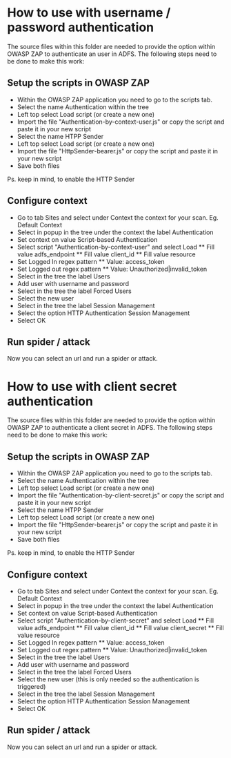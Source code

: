 # How to use with username / password authentication
The source files within this folder are needed to provide the option within OWASP ZAP to authenticate an user in ADFS.
The following steps need to be done to make this work:

## Setup the scripts in OWASP ZAP
* Within the OWASP ZAP application you need to go to the scripts tab.
* Select the name Authentication within the tree
* Left top select Load script (or create a new one)
* Import the file "Authentication-by-context-user.js" or copy the script and paste it in your new script
* Select the name HTPP Sender
* Left top select Load script (or create a new one)
* Import the file "HttpSender-bearer.js" or copy the script and paste it in your new script
* Save both files

Ps. keep in mind, to enable the HTTP Sender

## Configure context
* Go to tab Sites and select under Context the context for your scan. Eg. Default Context
* Select in popup in the tree under the context the label Authentication
* Set context on value Script-based Authentication
* Select script "Authentication-by-context-user" and select Load
** Fill value adfs_endpoint
** Fill value client_id
** Fill value resource
* Set Logged In regex pattern
** Value: access_token
* Set Logged out regex pattern
** Value: Unauthorized|invalid_token
* Select in the tree the label Users
* Add user with username and password
* Select in the tree the label Forced Users
* Select the new user
* Select in the tree the label Session Management
* Select the option HTTP Authentication Session Management
* Select OK

## Run spider / attack
Now you can select an url and run a spider or attack.

# How to use with client secret authentication
The source files within this folder are needed to provide the option within OWASP ZAP to authenticate a client secret in ADFS.
The following steps need to be done to make this work:

## Setup the scripts in OWASP ZAP
* Within the OWASP ZAP application you need to go to the scripts tab.
* Select the name Authentication within the tree
* Left top select Load script (or create a new one)
* Import the file "Authentication-by-client-secret.js" or copy the script and paste it in your new script
* Select the name HTPP Sender
* Left top select Load script (or create a new one)
* Import the file "HttpSender-bearer.js" or copy the script and paste it in your new script
* Save both files

Ps. keep in mind, to enable the HTTP Sender

## Configure context
* Go to tab Sites and select under Context the context for your scan. Eg. Default Context
* Select in popup in the tree under the context the label Authentication
* Set context on value Script-based Authentication
* Select script "Authentication-by-client-secret" and select Load
** Fill value adfs_endpoint
** Fill value client_id
** Fill value client_secret
** Fill value resource
* Set Logged In regex pattern
** Value: access_token
* Set Logged out regex pattern
** Value: Unauthorized|invalid_token
* Select in the tree the label Users
* Add user with username and password
* Select in the tree the label Forced Users
* Select the new user (this is only needed so the authentication is triggered)
* Select in the tree the label Session Management
* Select the option HTTP Authentication Session Management
* Select OK

## Run spider / attack
Now you can select an url and run a spider or attack.